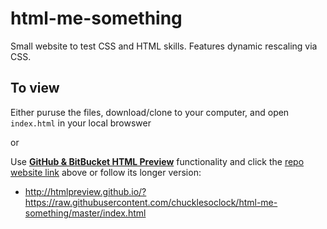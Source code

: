 # html-me-something
Small website to test CSS and HTML skills. Features dynamic rescaling via CSS. 

## To view
Either puruse the files, download/clone to your computer, and open `index.html` in your local browswer

or 

Use [**GitHub & BitBucket HTML Preview**](http://htmlpreview.github.io/) functionality and click the [repo website link](https://goo.gl/iGGfMV) above or follow its longer version:
- http://htmlpreview.github.io/?https://raw.githubusercontent.com/chucklesoclock/html-me-something/master/index.html

